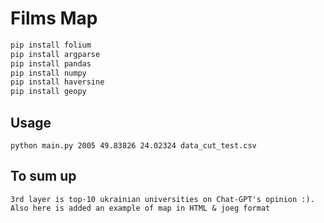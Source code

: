 # Films Map

```bash
pip install folium
pip install argparse
pip install pandas
pip install numpy
pip install haversine
pip install geopy
```

## Usage
```
python main.py 2005 49.83826 24.02324 data_cut_test.csv
```

## To sum up
```
3rd layer is top-10 ukrainian universities on Chat-GPT's opinion :).
Also here is added an example of map in HTML & joeg format
```